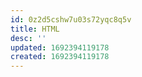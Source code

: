 ```yaml
---
id: 0z2d5cshw7u03s72yqc8q5v
title: HTML
desc: ''
updated: 1692394119178
created: 1692394119178
---
```


